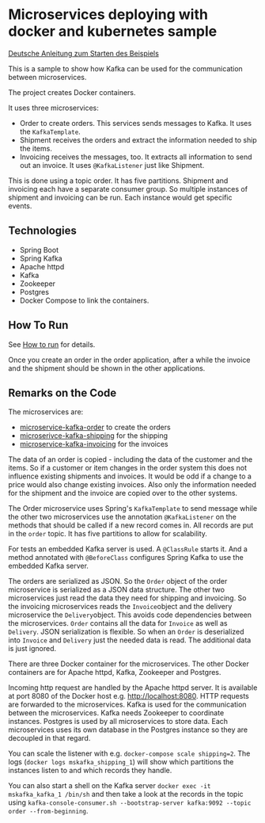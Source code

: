 Microservices deploying with docker and kubernetes sample
==================

[Deutsche Anleitung zum Starten des Beispiels](WIE-LAUFEN.md)

This is a sample to show how Kafka can be used for the communication
between microservices.

The project creates Docker containers.

It uses three microservices:
- Order to create orders. This services sends messages to Kafka. It
  uses the `KafkaTemplate`.
- Shipment receives the orders and extract the
  information needed to ship the items.
- Invoicing receives the messages, too. It extracts all information to send
out an invoice. It uses `@KafkaListener` just like Shipment.

This is done using a topic order. It has five partitions. Shipment and
invoicing each have a separate consumer group. So multiple instances
of shipment and invoicing can be run. Each instance would get specific
events.

Technologies
------------

- Spring Boot
- Spring Kafka
- Apache httpd
- Kafka
- Zookeeper
- Postgres
- Docker Compose to link the containers.

How To Run
----------

See [How to run](HOW-TO-RUN.md) for details.

Once you create an order in the order application, after a while the
invoice and the shipment should be shown in the other applications.

Remarks on the Code
-------------------

The microservices are: 
- [microservice-kafka-order](microservice-kafka/microservice-kafka-order) to create the orders
- [microserivce-kafka-shipping](microservice-kafka/microservice-kafka-shipping) for the shipping
- [microservice-kafka-invoicing](microservice-kafka/microservice-kafka-invoicing) for the invoices

The data of an order is copied - including the data of the customer
and the items. So if a customer or item changes in the order system
this does not influence existing shipments and invoices. It would be
odd if a change to a price would also change existing invoices. Also
only the information needed for the shipment and the invoice are
copied over to the other systems.

The Order microservice uses Spring's `KafkaTemplate` to send message
while the other two microservices use the annotation `@KafkaListener`
on the methods that should be called if a new record comes in. All
records are put in the `order` topic. It has five partitions to allow
for scalability.

For tests an embedded Kafka server is used. A `@ClassRule` starts
it. And a method annotated with `@BeforeClass` configures Spring Kafka
to use the embedded Kafka server.

The orders are serialized as JSON.
So the `Order` object of the order microservice is serialized as a JSON data structure.
The other two microservices just
read the data they need for shipping and invoicing. So the invoicing microservices reads the `Invoice`object and the 
delivery microservice the `Delivery`object.
This avoids code dependencies between the
microservices. `Order` contains all the data for `Invoice` as well as `Delivery`.
JSON serialization is flexible. So when an `Order` is deserialized into `Invoice` and `Delivery` just the needed data is read.
The additional data is just ignored.

There are three Docker container for the microservices. The other
Docker containers are for Apache httpd, Kafka, Zookeeper and Postgres.

Incoming http request are handled by the Apache httpd server. It is
available at port 8080 of the Docker host
e.g. <http://localhost:8080>.  HTTP requests are forwarded to the
microservices. Kafka is used for the communication between the
microservices. Kafka needs Zookeeper to coordinate instances. Postgres
is used by all microservices to store data. Each microservices uses
its own database in the Postgres instance so they are decoupled in
that regard.

You can scale the listener with e.g. `docker-compose scale
shipping=2`. The logs (`docker logs
mskafka_shipping_1`) will show which partitions the instances listen
to and which records they handle.

You can also start a shell on the Kafka server `docker exec -it
mskafka_kafka_1 /bin/sh` and then take a look at the records in the
topic using `kafka-console-consumer.sh --bootstrap-server kafka:9092
--topic order --from-beginning`.
